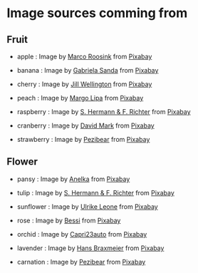 # Image sources comming from

## Fruit
* apple : Image by <a href="https://pixabay.com/users/marcoroosink-510633/?utm_source=link-attribution&amp;utm_medium=referral&amp;utm_campaign=image&amp;utm_content=490474">Marco Roosink</a> from <a href="https://pixabay.com/?utm_source=link-attribution&amp;utm_medium=referral&amp;utm_campaign=image&amp;utm_content=490474">Pixabay</a>

* banana : Image by <a href="https://pixabay.com/users/gabisanda-2464323/?utm_source=link-attribution&amp;utm_medium=referral&amp;utm_campaign=image&amp;utm_content=1354785">Gabriela Sanda</a> from <a href="https://pixabay.com/?utm_source=link-attribution&amp;utm_medium=referral&amp;utm_campaign=image&amp;utm_content=1354785">Pixabay</a>

* cherry : Image by <a href="https://pixabay.com/users/jillwellington-334088/?utm_source=link-attribution&amp;utm_medium=referral&amp;utm_campaign=image&amp;utm_content=2402449">Jill Wellington</a> from <a href="https://pixabay.com/?utm_source=link-attribution&amp;utm_medium=referral&amp;utm_campaign=image&amp;utm_content=2402449">Pixabay</a>

* peach : Image by <a href="https://pixabay.com/users/u11116-8530157/?utm_source=link-attribution&amp;utm_medium=referral&amp;utm_campaign=image&amp;utm_content=3314679">Margo Lipa</a> from <a href="https://pixabay.com/?utm_source=link-attribution&amp;utm_medium=referral&amp;utm_campaign=image&amp;utm_content=3314679">Pixabay</a>

* raspberry : Image by <a href="https://pixabay.com/users/pixel2013-2364555/?utm_source=link-attribution&amp;utm_medium=referral&amp;utm_campaign=image&amp;utm_content=1426859">S. Hermann &amp; F. Richter</a> from <a href="https://pixabay.com/?utm_source=link-attribution&amp;utm_medium=referral&amp;utm_campaign=image&amp;utm_content=1426859">Pixabay</a>

* cranberry : Image by <a href="https://pixabay.com/users/12019-12019/?utm_source=link-attribution&amp;utm_medium=referral&amp;utm_campaign=image&amp;utm_content=93747">David Mark</a> from <a href="https://pixabay.com/?utm_source=link-attribution&amp;utm_medium=referral&amp;utm_campaign=image&amp;utm_content=93747">Pixabay</a>

* strawberry : Image by <a href="https://pixabay.com/users/pezibear-526143/?utm_source=link-attribution&amp;utm_medium=referral&amp;utm_campaign=image&amp;utm_content=1330459">Pezibear</a> from <a href="https://pixabay.com/?utm_source=link-attribution&amp;utm_medium=referral&amp;utm_campaign=image&amp;utm_content=1330459">Pixabay</a>

## Flower
* pansy : Image by <a href="https://pixabay.com/users/anelka-217857/?utm_source=link-attribution&amp;utm_medium=referral&amp;utm_campaign=image&amp;utm_content=327188">Anelka</a> from <a href="https://pixabay.com/?utm_source=link-attribution&amp;utm_medium=referral&amp;utm_campaign=image&amp;utm_content=327188">Pixabay</a>

* tulip : Image by <a href="https://pixabay.com/users/pixel2013-2364555/?utm_source=link-attribution&amp;utm_medium=referral&amp;utm_campaign=image&amp;utm_content=2068692">S. Hermann &amp; F. Richter</a> from <a href="https://pixabay.com/?utm_source=link-attribution&amp;utm_medium=referral&amp;utm_campaign=image&amp;utm_content=2068692">Pixabay</a>

* sunflower : Image by <a href="https://pixabay.com/users/ulleo-1834854/?utm_source=link-attribution&amp;utm_medium=referral&amp;utm_campaign=image&amp;utm_content=1627193">Ulrike Leone</a> from <a href="https://pixabay.com/?utm_source=link-attribution&amp;utm_medium=referral&amp;utm_campaign=image&amp;utm_content=1627193">Pixabay</a>

* rose : Image by <a href="https://pixabay.com/users/bessi-909086/?utm_source=link-attribution&amp;utm_medium=referral&amp;utm_campaign=image&amp;utm_content=729509">Bessi</a> from <a href="https://pixabay.com/?utm_source=link-attribution&amp;utm_medium=referral&amp;utm_campaign=image&amp;utm_content=729509">Pixabay</a>

* orchid : Image by <a href="https://pixabay.com/users/capri23auto-1767157/?utm_source=link-attribution&amp;utm_medium=referral&amp;utm_campaign=image&amp;utm_content=4791797">Capri23auto</a> from <a href="https://pixabay.com/?utm_source=link-attribution&amp;utm_medium=referral&amp;utm_campaign=image&amp;utm_content=4791797">Pixabay</a>

* lavender : Image by <a href="https://pixabay.com/users/hans-2/?utm_source=link-attribution&amp;utm_medium=referral&amp;utm_campaign=image&amp;utm_content=1595581">Hans Braxmeier</a> from <a href="https://pixabay.com/?utm_source=link-attribution&amp;utm_medium=referral&amp;utm_campaign=image&amp;utm_content=1595581">Pixabay</a>

* carnation : Image by <a href="https://pixabay.com/users/pezibear-526143/?utm_source=link-attribution&amp;utm_medium=referral&amp;utm_campaign=image&amp;utm_content=1390807">Pezibear</a> from <a href="https://pixabay.com/?utm_source=link-attribution&amp;utm_medium=referral&amp;utm_campaign=image&amp;utm_content=1390807">Pixabay</a>